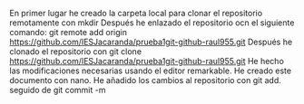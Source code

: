 En primer lugar he creado la carpeta local para clonar el repositorio remotamente con mkdir
Después he enlazado el repositorio ocn el siguiente comando:
	git remote add origin https://github.com/IESJacaranda/prueba1git-github-raul955.git
Después he clonado el repositorio con git clone https://github.com/IESJacaranda/prueba1git-github-raul955.git
He hecho las modificaciones necesarias usando el editor remarkable.
He creado este documento con nano.
He añadido los cambios al repositorio con git add. seguido de git commit -m

